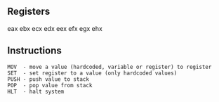 ## Registers

eax
ebx
ecx
edx
eex
efx
egx
ehx

## Instructions
```
MOV  - move a value (hardcoded, variable or register) to register
SET  - set register to a value (only hardcoded values)
PUSH - push value to stack
POP  - pop value from stack
HLT  - halt system
```